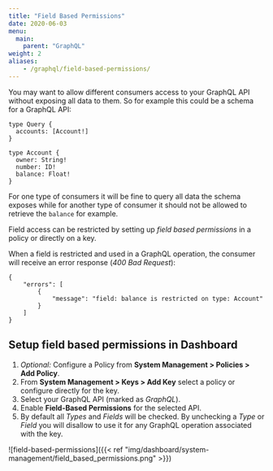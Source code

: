 ```yaml
---
title: "Field Based Permissions"
date: 2020-06-03
menu:
  main:
    parent: "GraphQL"
weight: 2
aliases:
    - /graphql/field-based-permissions/
---
```


You may want to allow different consumers access to your GraphQL API without exposing all data to them. So for example this could be a schema for a GraphQL API:
```
type Query {
  accounts: [Account!]
}

type Account {
  owner: String!
  number: ID!
  balance: Float!
}
```

For one type of consumers it will be fine to query all data the schema exposes while for another type of consumer it should not be allowed to retrieve the `balance` for example.

Field access can be restricted by setting up *field based permissions* in a policy or directly on a key.

When a field is restricted and used in a GraphQL operation, the consumer will receive an error response (*400 Bad Request*):
```
{
    "errors": [
        {
            "message": "field: balance is restricted on type: Account"
        }
    ]
}
```


## Setup field based permissions in Dashboard
1. *Optional:* Configure a Policy from **System Management > Policies > Add Policy**.
2. From **System Management > Keys > Add Key** select a policy or configure directly for the key.
3. Select your GraphQL API (marked as *GraphQL*).
4. Enable **Field-Based Permissions** for the selected API.
5. By default all *Types* and *Fields* will be checked. By unchecking a *Type* or *Field* you will disallow to use it for any GraphQL operation associated with the key.

![field-based-permissions]({{< ref "img/dashboard/system-management/field_based_permissions.png" >}})
